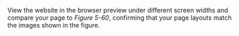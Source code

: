 View the website in the browser preview under different screen widths and compare your page to _Figure 5-60_, confirming that your page layouts match the images shown in the figure.
